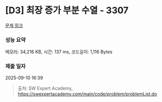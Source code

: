 # [D3] 최장 증가 부분 수열 - 3307 

[문제 링크](https://swexpertacademy.com/main/code/problem/problemDetail.do?contestProbId=AWBOKg-a6l0DFAWr) 

### 성능 요약

메모리: 34,216 KB, 시간: 137 ms, 코드길이: 1,116 Bytes

### 제출 일자

2025-09-10 16:39



> 출처: SW Expert Academy, https://swexpertacademy.com/main/code/problem/problemList.do